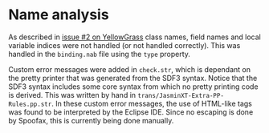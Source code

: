 Name analysis
=============
As described in
[issue #2 on YellowGrass](http://yellowgrass.org/issue/Jasmin/2) class
names, field names and local variable indices were not handled (or not
handled correctly). This was handled in the `binding.nab` file using
the `type` property. 

Custom error messages were added in `check.str`, which is dependant on
the pretty printer that was generated from the SDF3 syntax. Notice that
the SDF3 syntax includes some core syntax from which no pretty printing
code is derived. This was written by hand in
`trans/JasminXT-Extra-PP-Rules.pp.str`. 
In these custom error messages, the use of HTML-like tags was found to
be interpreted by the Eclipse IDE. Since no escaping is done by Spoofax,
this is currently being done manually. 
